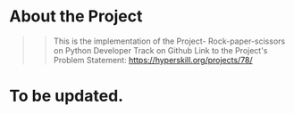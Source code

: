 # About the Project
> > This is the implementation of the Project- Rock-paper-scissors on Python Developer Track on Github
    Link to the Project's Problem Statement: https://hyperskill.org/projects/78/
# To be updated.
